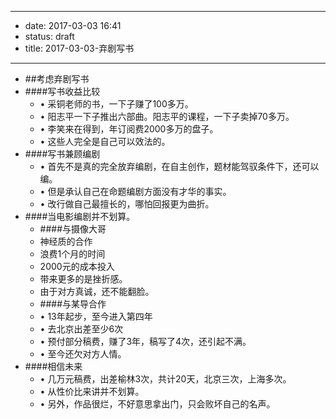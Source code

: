 - --
- date: 2017-03-03 16:41
- status: draft
- title: 2017-03-03-弃剧写书
- --
- ##考虑弃剧写书
- ####写书收益比较
    - •	采铜老师的书，一下子赚了100多万。
    - •	阳志平一下子推出六部曲。阳志平的课程，一下子卖掉70多万。
    - •	李笑来在得到，年订阅费2000多万的盘子。
    - •	这些人完全是自己可以效法的。
- ####写书兼顾编剧	
    - •	首先不是真的完全放弃编剧，在自主创作，题材能驾驭条件下，还可以编。
    - •	但是承认自己在命题编剧方面没有才华的事实。
    - •	改行做自己最擅长的，哪怕回报更为曲折。
- ####当电影编剧并不划算。
    - ####与摄像大哥
    - 神经质的合作
    - 浪费1个月的时间
    - 2000元的成本投入
    - 带来更多的是挫折感。
    - 由于对方真诚，还不能翻脸。
    - ####与某导合作
    - •	13年起步，至今进入第四年
    - •	去北京出差至少6次
    - •	预付部分稿费，赚了3年，稿写了4次，还引起不满。
    - •	至今还欠对方人情。
- ####相信未来
    - •	几万元稿费，出差榆林3次，共计20天，北京三次，上海多次。
    - •	从性价比来讲并不划算。
    - •	另外，作品很烂，不好意思拿出门，只会败坏自己的名声。
